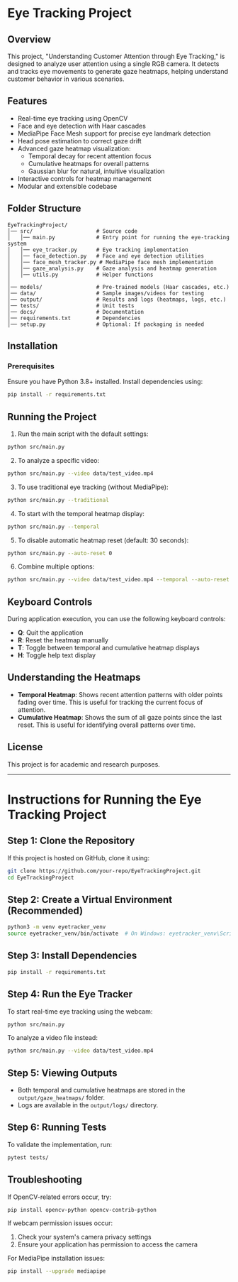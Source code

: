 # Eye Tracking Project

## Overview
This project, "Understanding Customer Attention through Eye Tracking," is designed to analyze user attention using a single RGB camera. It detects and tracks eye movements to generate gaze heatmaps, helping understand customer behavior in various scenarios.

## Features
- Real-time eye tracking using OpenCV
- Face and eye detection with Haar cascades
- MediaPipe Face Mesh support for precise eye landmark detection
- Head pose estimation to correct gaze drift
- Advanced gaze heatmap visualization:
  - Temporal decay for recent attention focus
  - Cumulative heatmaps for overall patterns
  - Gaussian blur for natural, intuitive visualization
- Interactive controls for heatmap management
- Modular and extensible codebase

## Folder Structure
```
EyeTrackingProject/
│── src/                    # Source code
│   │── main.py             # Entry point for running the eye-tracking system
│   │── eye_tracker.py      # Eye tracking implementation
│   │── face_detection.py   # Face and eye detection utilities
│   │── face_mesh_tracker.py # MediaPipe face mesh implementation
│   │── gaze_analysis.py    # Gaze analysis and heatmap generation
│   │── utils.py            # Helper functions
│
│── models/                 # Pre-trained models (Haar cascades, etc.)
│── data/                   # Sample images/videos for testing
│── output/                 # Results and logs (heatmaps, logs, etc.)
│── tests/                  # Unit tests
│── docs/                   # Documentation
│── requirements.txt        # Dependencies
│── setup.py                # Optional: If packaging is needed
```

## Installation
### Prerequisites
Ensure you have Python 3.8+ installed. Install dependencies using:
```bash
pip install -r requirements.txt
```

## Running the Project
1. Run the main script with the default settings:
```bash
python src/main.py
```

2. To analyze a specific video:
```bash
python src/main.py --video data/test_video.mp4
```

3. To use traditional eye tracking (without MediaPipe):
```bash
python src/main.py --traditional
```

4. To start with the temporal heatmap display:
```bash
python src/main.py --temporal
```

5. To disable automatic heatmap reset (default: 30 seconds):
```bash
python src/main.py --auto-reset 0
```

6. Combine multiple options:
```bash
python src/main.py --video data/test_video.mp4 --temporal --auto-reset 60
```

## Keyboard Controls
During application execution, you can use the following keyboard controls:
- **Q**: Quit the application
- **R**: Reset the heatmap manually
- **T**: Toggle between temporal and cumulative heatmap displays
- **H**: Toggle help text display

## Understanding the Heatmaps
- **Temporal Heatmap**: Shows recent attention patterns with older points fading over time. This is useful for tracking the current focus of attention.
- **Cumulative Heatmap**: Shows the sum of all gaze points since the last reset. This is useful for identifying overall patterns over time.

## License
This project is for academic and research purposes.

---

# Instructions for Running the Eye Tracking Project

## Step 1: Clone the Repository
If this project is hosted on GitHub, clone it using:
```bash
git clone https://github.com/your-repo/EyeTrackingProject.git
cd EyeTrackingProject
```

## Step 2: Create a Virtual Environment (Recommended)
```bash
python3 -m venv eyetracker_venv
source eyetracker_venv/bin/activate  # On Windows: eyetracker_venv\Scripts\activate
```

## Step 3: Install Dependencies
```bash
pip install -r requirements.txt
```

## Step 4: Run the Eye Tracker
To start real-time eye tracking using the webcam:
```bash
python src/main.py
```

To analyze a video file instead:
```bash
python src/main.py --video data/test_video.mp4
```

## Step 5: Viewing Outputs
- Both temporal and cumulative heatmaps are stored in the `output/gaze_heatmaps/` folder.
- Logs are available in the `output/logs/` directory.

## Step 6: Running Tests
To validate the implementation, run:
```bash
pytest tests/
```

## Troubleshooting
If OpenCV-related errors occur, try:
```bash
pip install opencv-python opencv-contrib-python
```

If webcam permission issues occur:
1. Check your system's camera privacy settings
2. Ensure your application has permission to access the camera

For MediaPipe installation issues:
```bash
pip install --upgrade mediapipe
```


